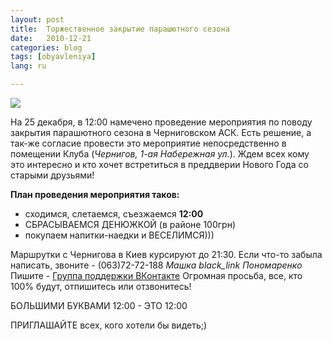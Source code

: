 ```yaml
---
layout: post
title:  Торжественное закрытие парашютного сезона
date:   2010-12-21
categories: blog
tags: [obyavleniya]
lang: ru

---
```

![]({{site.baseurl}}/img/posts/paty.jpg)

На 25 декабря, в 12:00 намечено проведение мероприятия по поводу закрытия парашютного сезона в Черниговском АСК. Есть решение, а так-же согласие провести это мероприятие непосредственно в помещении Клуба (*Чернигов, 1-ая Набережная ул.*). Ждем всех кому это интересно и кто хочет встретиться в преддверии Нового Года со старыми друзьями!

**План проведения мероприятия таков:**
* сходимся, слетаемся, съезжаемся **12:00**
* СБРАСЫВАЕМСЯ ДЕНЮЖКОЙ (в районе 100грн)
* покупаем напитки-наедки и ВЕСЕЛИМСЯ)))

Маршрутки с Чернигова в Киев курсируют до 21:30.
Если что-то забыла написать, звоните - (063)72-72-188 *Машка black\_link Пономаренко*
Пишите - [Группа поддержки ВКонтакте](http://vkontakte.ru/event22499296)
Огромная просьба, все, кто 100% будут, отпишитесь или отзвонитесь!

БОЛЬШИМИ БУКВАМИ 12:00 - ЭТО 12:00

ПРИГЛАШАЙТЕ всех, кого хотели бы видеть;)
